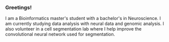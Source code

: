 ### Greetings!

I am a Bioinformatics master's student with a bachelor's in Neuroscience. I am currently studying data analysis with neural data and genomic analysis. I also volunteer in a cell segmentation lab where I help improve the convolutional neural network used for segmentation.

<!--
**alanwk/alanwk** is a ✨ _special_ ✨ repository because its `README.md` (this file) appears on your GitHub profile.

Here are some ideas to get you started:

- 🔭 I’m currently working on ...
- 🌱 I’m currently learning ...
- 👯 I’m looking to collaborate on ...
- 🤔 I’m looking for help with ...
- 💬 Ask me about ...
- 📫 How to reach me: ...
- 😄 Pronouns: ...
- ⚡ Fun fact: ...
-->
